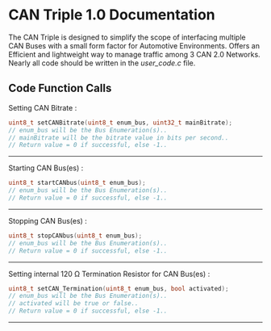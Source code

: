 # CAN Triple 1.0 Documentation

The CAN Triple is designed to simplify the scope of interfacing multiple CAN Buses with a small form factor for Automotive Environments. Offers an Efficient and lightweight way to manage traffic among 3 CAN 2.0 Networks. Nearly all code should be written in the *user_code.c* file.

## Code Function Calls

Setting CAN Bitrate : 
```C
uint8_t setCANBitrate(uint8_t enum_bus, uint32_t mainBitrate);
// enum_bus will be the Bus Enumeration(s)..
// mainBitrate will be the bitrate value in bits per second..
// Return value = 0 if successful, else -1..
```
---
Starting CAN Bus(es) :
```C
uint8_t startCANbus(uint8_t enum_bus);
// enum_bus will be the Bus Enumeration(s)..
// Return value = 0 if successful, else -1..
```
---
Stopping CAN Bus(es) : 
```C
uint8_t stopCANbus(uint8_t enum_bus);
// enum_bus will be the Bus Enumeration(s)..
// Return value = 0 if successful, else -1..
```
---
Setting internal 120 Ω Termination Resistor for CAN Bus(es) : 
```C
uint8_t setCAN_Termination(uint8_t enum_bus, bool activated);
// enum_bus will be the Bus Enumeration(s)..
// activated will be true or false..
// Return value = 0 if successful, else -1..
```
---
